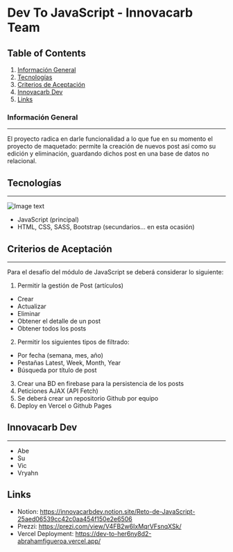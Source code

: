 # Dev To JavaScript - Innovacarb Team
## Table of Contents
1. [Información General](#información-general)
2. [Tecnologías](#tecnologías)
3. [Criterios de Aceptación](#criterios-de-aceptación)
4. [Innovacarb Dev](#innovacarb-dev)
5. [Links](#links)

### Información General
***
El proyecto radica en darle funcionalidad a lo que fue en su momento el proyecto de maquetado: permite la creación de nuevos post así como su edición y eliminación, guardando dichos post en una base de datos no relacional.
## Tecnologías
***
![Image text](https://programacion.net/files/article/20170217100222_javascript.png)
* JavaScript (principal)
* HTML, CSS, SASS, Bootstrap (secundarios... en esta ocasión)

## Criterios de Aceptación
***
Para el desafío del módulo de JavaScript se deberá considerar lo siguiente:
1. Permitir la gestión de Post (artículos)
* Crear
* Actualizar
* Eliminar
* Obtener el detalle de un post
* Obtener todos los posts
2. Permitir los siguientes tipos de filtrado:
* Por fecha (semana, mes, año)
* Pestañas Latest, Week, Month, Year
* Búsqueda por título de post
3. Crear una BD en firebase para la persistencia de los posts
4. Peticiones AJAX (API Fetch)
5. Se deberá crear un repositorio Github por equipo
6. Deploy en Vercel o Github Pages

## Innovacarb Dev
***
* Abe
* Su
* Vic
* Vryahn

## Links
* Notion: https://innovacarbdev.notion.site/Reto-de-JavaScript-25aed06539cc42c0aa454f150e2e6506
* Prezzi: https://prezi.com/view/V4FB2w6IxMqrVFsnqXSk/
* Vercel Deployment: https://dev-to-her6ny8d2-abrahamfigueroa.vercel.app/
